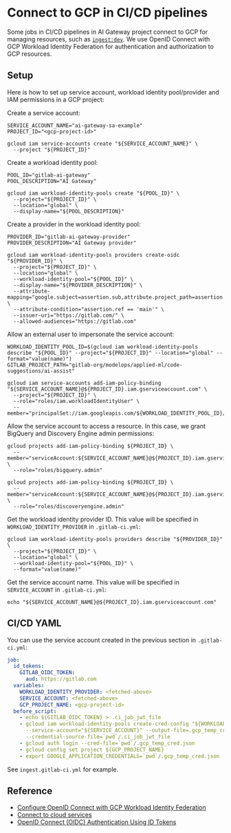 # Connect to GCP in CI/CD pipelines

Some jobs in CI/CD pipelines in AI Gateway project connect to GCP for managing resources, such as [`ingest:dev`](search.md).
We use OpenID Connect with GCP Workload Identity Federation for authentication and authorization to GCP resources.

## Setup

Here is how to set up service account, workload identity pool/provider and IAM permissions in a GCP project:

Create a service account:

```shell
SERVICE_ACCOUNT_NAME="ai-gateway-sa-example"
PROJECT_ID="<gcp-project-id>"

gcloud iam service-accounts create "${SERVICE_ACCOUNT_NAME}" \
  --project "${PROJECT_ID}"
```

Create a workload identity pool:

```shell
POOL_ID="gitlab-ai-gateway"
POOL_DESCRIPTION="AI Gateway"

gcloud iam workload-identity-pools create "${POOL_ID}" \
  --project="${PROJECT_ID}" \
  --location="global" \
  --display-name="${POOL_DESCRIPTION}"
```

Create a provider in the workload identity pool:

```shell
PROVIDER_ID="gitlab-ai-gateway-provider"
PROVIDER_DESCRIPTION="AI Gateway provider"

gcloud iam workload-identity-pools providers create-oidc "${PROVIDER_ID}" \
  --project="${PROJECT_ID}" \
  --location="global" \
  --workload-identity-pool="${POOL_ID}" \
  --display-name="${PROVIDER_DESCRIPTION}" \
  --attribute-mapping="google.subject=assertion.sub,attribute.project_path=assertion.project_path,attribute.ref=assertion.ref" \
  --attribute-condition="assertion.ref == 'main'" \
  --issuer-uri="https://gitlab.com/" \
  --allowed-audiences="https://gitlab.com"
```

Allow an external user to impersonate the service account:

```shell
WORKLOAD_IDENTITY_POOL_ID=$(gcloud iam workload-identity-pools describe "${POOL_ID}" --project="${PROJECT_ID}" --location="global" --format="value(name)")
GITLAB_PROJECT_PATH="gitlab-org/modelops/applied-ml/code-suggestions/ai-assist"

gcloud iam service-accounts add-iam-policy-binding "${SERVICE_ACCOUNT_NAME}@${PROJECT_ID}.iam.gserviceaccount.com" \
  --project="${PROJECT_ID}" \
  --role="roles/iam.workloadIdentityUser" \
  --member="principalSet://iam.googleapis.com/${WORKLOAD_IDENTITY_POOL_ID}/attribute.project_path/${GITLAB_PROJECT_PATH}"
```

Allow the service account to access a resource. In this case, we grant BigQuery and Discovery Engine admin permissions:

```shell
gcloud projects add-iam-policy-binding ${PROJECT_ID} \
  --member="serviceAccount:${SERVICE_ACCOUNT_NAME}@${PROJECT_ID}.iam.gserviceaccount.com" \
  --role="roles/bigquery.admin"

gcloud projects add-iam-policy-binding ${PROJECT_ID} \
  --member="serviceAccount:${SERVICE_ACCOUNT_NAME}@${PROJECT_ID}.iam.gserviceaccount.com" \
  --role="roles/discoveryengine.admin"
```

Get the workload identity provider ID. This value will be specified in `WORKLOAD_IDENTITY_PROVIDER` in `.gitlab-ci.yml`:

```shell
gcloud iam workload-identity-pools providers describe "${PROVIDER_ID}" \
  --project="${PROJECT_ID}" \
  --location="global" \
  --workload-identity-pool="${POOL_ID}" \
  --format="value(name)"
```

Get the service account name. This value will be specified in `SERVICE_ACCOUNT` in `.gitlab-ci.yml`:

```shell
echo "${SERVICE_ACCOUNT_NAME}@${PROJECT_ID}.iam.gserviceaccount.com"
```

## CI/CD YAML

You can use the service account created in the previous section in `.gitlab-ci.yml`:

```yaml
job:
  id_tokens:
    GITLAB_OIDC_TOKEN:
      aud: https://gitlab.com
  variables:
    WORKLOAD_IDENTITY_PROVIDER: <fetched-above>
    SERVICE_ACCOUNT: <fetched-above>
    GCP_PROJECT_NAME: <gcp-project-id>
  before_script:
    - echo ${GITLAB_OIDC_TOKEN} > .ci_job_jwt_file
    - gcloud iam workload-identity-pools create-cred-config "${WORKLOAD_IDENTITY_PROVIDER}"
      --service-account="${SERVICE_ACCOUNT}" --output-file=.gcp_temp_cred.json
      --credential-source-file=`pwd`/.ci_job_jwt_file
    - gcloud auth login --cred-file=`pwd`/.gcp_temp_cred.json
    - gcloud config set project ${GCP_PROJECT_NAME}
    - export GOOGLE_APPLICATION_CREDENTIALS=`pwd`/.gcp_temp_cred.json
```

See `ingest.gitlab-ci.yml` for example.

## Reference

- [Configure OpenID Connect with GCP Workload Identity Federation](https://docs.gitlab.com/ee/ci/secrets/id_token_authentication.html)
- [Connect to cloud services](https://docs.gitlab.com/ee/ci/cloud_services/index.html)
- [OpenID Connect (OIDC) Authentication Using ID Tokens](https://docs.gitlab.com/ee/ci/secrets/id_token_authentication.html)
